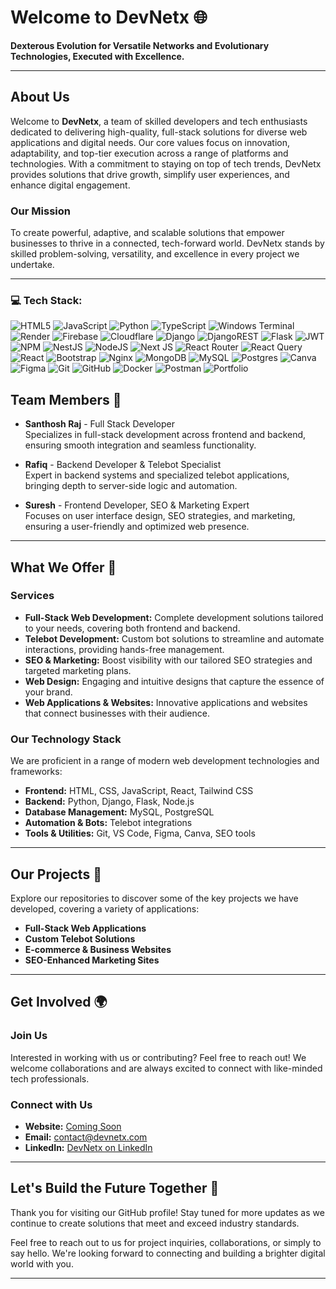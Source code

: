 # Welcome to DevNetx 🌐

**Dexterous Evolution for Versatile Networks and Evolutionary Technologies, Executed with Excellence.**

---

## About Us

Welcome to **DevNetx**, a team of skilled developers and tech enthusiasts dedicated to delivering high-quality, full-stack solutions for diverse web applications and digital needs. Our core values focus on innovation, adaptability, and top-tier execution across a range of platforms and technologies. With a commitment to staying on top of tech trends, DevNetx provides solutions that drive growth, simplify user experiences, and enhance digital engagement.

### Our Mission

To create powerful, adaptive, and scalable solutions that empower businesses to thrive in a connected, tech-forward world. DevNetx stands by skilled problem-solving, versatility, and excellence in every project we undertake.

---
### 💻 Tech Stack:
![HTML5](https://img.shields.io/badge/html5-%23E34F26.svg?style=for-the-badge&logo=html5&logoColor=white) ![JavaScript](https://img.shields.io/badge/javascript-%23323330.svg?style=for-the-badge&logo=javascript&logoColor=%23F7DF1E) ![Python](https://img.shields.io/badge/python-3670A0?style=for-the-badge&logo=python&logoColor=ffdd54) ![TypeScript](https://img.shields.io/badge/typescript-%23007ACC.svg?style=for-the-badge&logo=typescript&logoColor=white) ![Windows Terminal](https://img.shields.io/badge/Windows%20Terminal-%234D4D4D.svg?style=for-the-badge&logo=windows-terminal&logoColor=white) ![Render](https://img.shields.io/badge/Render-%46E3B7.svg?style=for-the-badge&logo=render&logoColor=white) ![Firebase](https://img.shields.io/badge/firebase-%23039BE5.svg?style=for-the-badge&logo=firebase) ![Cloudflare](https://img.shields.io/badge/Cloudflare-F38020?style=for-the-badge&logo=Cloudflare&logoColor=white) ![Django](https://img.shields.io/badge/django-%23092E20.svg?style=for-the-badge&logo=django&logoColor=white) ![DjangoREST](https://img.shields.io/badge/DJANGO-REST-ff1709?style=for-the-badge&logo=django&logoColor=white&color=ff1709&labelColor=gray) ![Flask](https://img.shields.io/badge/flask-%23000.svg?style=for-the-badge&logo=flask&logoColor=white) ![JWT](https://img.shields.io/badge/JWT-black?style=for-the-badge&logo=JSON%20web%20tokens) ![NPM](https://img.shields.io/badge/NPM-%23CB3837.svg?style=for-the-badge&logo=npm&logoColor=white) ![NestJS](https://img.shields.io/badge/nestjs-%23E0234E.svg?style=for-the-badge&logo=nestjs&logoColor=white) ![NodeJS](https://img.shields.io/badge/node.js-6DA55F?style=for-the-badge&logo=node.js&logoColor=white) ![Next JS](https://img.shields.io/badge/Next-black?style=for-the-badge&logo=next.js&logoColor=white) ![React Router](https://img.shields.io/badge/React_Router-CA4245?style=for-the-badge&logo=react-router&logoColor=white) ![React Query](https://img.shields.io/badge/-React%20Query-FF4154?style=for-the-badge&logo=react%20query&logoColor=white) ![React](https://img.shields.io/badge/react-%2320232a.svg?style=for-the-badge&logo=react&logoColor=%2361DAFB) ![Bootstrap](https://img.shields.io/badge/bootstrap-%238511FA.svg?style=for-the-badge&logo=bootstrap&logoColor=white) ![Nginx](https://img.shields.io/badge/nginx-%23009639.svg?style=for-the-badge&logo=nginx&logoColor=white) ![MongoDB](https://img.shields.io/badge/MongoDB-%234ea94b.svg?style=for-the-badge&logo=mongodb&logoColor=white) ![MySQL](https://img.shields.io/badge/mysql-4479A1.svg?style=for-the-badge&logo=mysql&logoColor=white) ![Postgres](https://img.shields.io/badge/postgres-%23316192.svg?style=for-the-badge&logo=postgresql&logoColor=white) ![Canva](https://img.shields.io/badge/Canva-%2300C4CC.svg?style=for-the-badge&logo=Canva&logoColor=white) ![Figma](https://img.shields.io/badge/figma-%23F24E1E.svg?style=for-the-badge&logo=figma&logoColor=white) ![Git](https://img.shields.io/badge/git-%23F05033.svg?style=for-the-badge&logo=git&logoColor=white) ![GitHub](https://img.shields.io/badge/github-%23121011.svg?style=for-the-badge&logo=github&logoColor=white) ![Docker](https://img.shields.io/badge/docker-%230db7ed.svg?style=for-the-badge&logo=docker&logoColor=white) ![Postman](https://img.shields.io/badge/Postman-FF6C37?style=for-the-badge&logo=postman&logoColor=white) ![Portfolio](https://img.shields.io/badge/Portfolio-%23000000.svg?style=for-the-badge&logo=firefox&logoColor=#FF7139)

## Team Members 👥

- **Santhosh Raj** - Full Stack Developer  
  Specializes in full-stack development across frontend and backend, ensuring smooth integration and seamless functionality.

- **Rafiq** - Backend Developer & Telebot Specialist  
  Expert in backend systems and specialized telebot applications, bringing depth to server-side logic and automation.

- **Suresh** - Frontend Developer, SEO & Marketing Expert  
  Focuses on user interface design, SEO strategies, and marketing, ensuring a user-friendly and optimized web presence.

---

## What We Offer 🚀

### Services
- **Full-Stack Web Development:** Complete development solutions tailored to your needs, covering both frontend and backend.
- **Telebot Development:** Custom bot solutions to streamline and automate interactions, providing hands-free management.
- **SEO & Marketing:** Boost visibility with our tailored SEO strategies and targeted marketing plans.
- **Web Design:** Engaging and intuitive designs that capture the essence of your brand.
- **Web Applications & Websites:** Innovative applications and websites that connect businesses with their audience.

### Our Technology Stack
We are proficient in a range of modern web development technologies and frameworks:
- **Frontend:** HTML, CSS, JavaScript, React, Tailwind CSS
- **Backend:** Python, Django, Flask, Node.js
- **Database Management:** MySQL, PostgreSQL
- **Automation & Bots:** Telebot integrations
- **Tools & Utilities:** Git, VS Code, Figma, Canva, SEO tools

---

## Our Projects 🌟

Explore our repositories to discover some of the key projects we have developed, covering a variety of applications:
- **Full-Stack Web Applications**
- **Custom Telebot Solutions**
- **E-commerce & Business Websites**
- **SEO-Enhanced Marketing Sites**

---

## Get Involved 🌍

### Join Us
Interested in working with us or contributing? Feel free to reach out! We welcome collaborations and are always excited to connect with like-minded tech professionals.

### Connect with Us
- **Website:** [Coming Soon](#)
- **Email:** [contact@devnetx.com](mailto:contact@devnetx.com)
- **LinkedIn:** [DevNetx on LinkedIn](#)

---

## Let's Build the Future Together 🤝

Thank you for visiting our GitHub profile! Stay tuned for more updates as we continue to create solutions that meet and exceed industry standards.

Feel free to reach out to us for project inquiries, collaborations, or simply to say hello. We're looking forward to connecting and building a brighter digital world with you.

---

